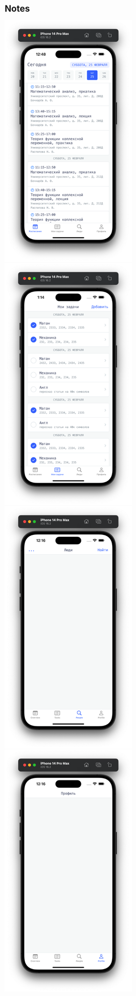 # Notes
<img src= "https://github.com/tzopiz/AppInfo/blob/timetable/timetable.png" 
     alt="Screenshot" width="410"/> <img src= "https://github.com/tzopiz/AppInfo/blob/timetable/tasks.png"
     alt="Screenshot" width="410"/> <img src= "https://github.com/tzopiz/AppInfo/blob/timetable/Screenshot%203.png" 
     alt="Screenshot" width="410"/> <img src= "https://github.com/tzopiz/AppInfo/blob/timetable/Screenshot%204.png" 
     alt="Screenshot" width="410"/>
